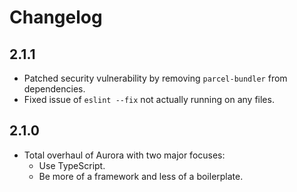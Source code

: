 # Changelog

## 2.1.1
- Patched security vulnerability by removing `parcel-bundler` from dependencies.
- Fixed issue of `eslint --fix` not actually running on any files.

## 2.1.0
- Total overhaul of Aurora with two major focuses:
    - Use TypeScript.
    - Be more of a framework and less of a boilerplate.
